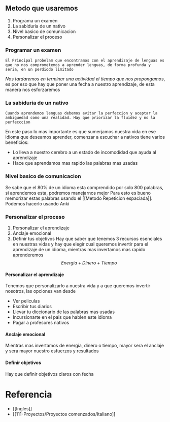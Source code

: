 ## Metodo que usaremos
1. Programa un examen
2. La sabiduria de un nativo
3. Nivel basico de comunicacion
4. Personalizar el proceso

### Programar un examen
	El Principal probelam que encontramos con el aprendizaje de lenguas es que no nos comprometemos a aprender lenguas, de forma profunda y seria, en un perdiodo limitado
*Nos tardaremos en terminar una actividad el tiempo que nos propongamos*, es por eso que hay que poner una fecha a nuestro aprendizaje, de esta manera nos esforzaremos
### La sabiduria de un nativo
	Cuando aprondemos lenguas debemos evitar la perfeccion y aceptar la ambiguedad como una realidad. Hay que priorizar la fluidez y no la perfecccion
En este paso lo mas importante es que sumerjamos nuestra vida en ese idioma que deseamos aprender, comenzar a escuchar a nativos tiene varios beneficios:
- Lo lleva a nuestro cerebro a un estado de incomodidad que ayuda al aprendizaje
- Hace que aprendamos mas rapido las palabras mas usadas
### Nivel basico de comunicacion
Se sabe que el 80% de un idioma esta comprendido por solo 800 palabras, si aprendemos esta, podremos manejarnos mejor
Para esto es bueno memorizar estas palabras usando el [[Metodo Repeticion espaciada]]. Podemos hacerlo usando Anki
### Personalizar el proceso
1. Personalizar el aprendizaje
2. Anclaje emocional
3. Definir tus objetivos
Hay que saber que tenemos 3 recursos esenciales en nuestras vidas y hay que elegir cual queremos invertir para el aprendizaje de un idioma, mientras mas invertamos mas rapido aprenderemos
$$Energia+Dinero+Tiempo$$
#### Personalizar el aprendizaje
Tenemos que personalizarlo a nuestra vida y a que queremos invertir nosotros, las opciones van desde
- Ver peliculas
- Escribir tus diarios
- Llevar tu diccionario de las palabras mas usadas
- Incursionarte en el pais que hablen este idioma
- Pagar a profesores nativos
#### Anclaje emocional
Mientras mas invertamos de energia, dinero o tiempo, mayor sera el anclaje y sera mayor nuestro esfuerzos y resultados
#### Definir objetivos 
Hay que definir objetivos claros con fecha


# Referencia
- [[Ingles]]
- [[111-Proyectos/Proyectos comenzados/Italiano]]
